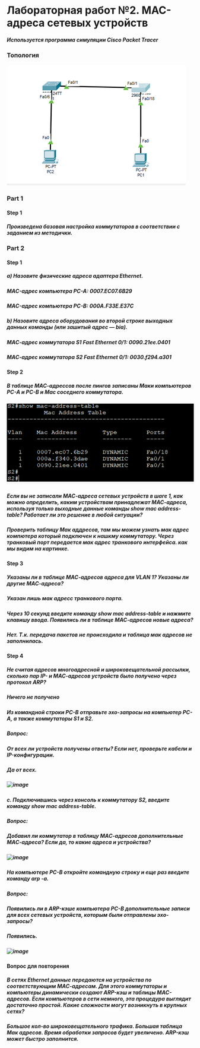 # Лабораторная работ №2. MAC-адреса сетевых устройств
##### Используется программа симуляции Cisco Packet Tracer

###                                       Топология
![](https://github.com/A1exger/Network-Engineer/blob/main/Labs/Lab2/%D1%82%D0%BE%D0%BF%D0%BE%D0%BB%D0%BE%D0%B3%D0%B8%D1%8F.PNG)
### Part 1
#### Step 1
##### Произведена базовая настройка коммутаторов в соответствии с заданием из методички.
### Part 2
#### Step 1
##### a) Назовите физические адреса адаптера Ethernet.
##### MAC-адрес компьютера PC-A: 0007.EC07.6B29
##### MAC-адрес компьютера PC-B: 000A.F33E.E37C
##### b) Назовите адреса оборудования во второй строке выходных данных команды (или зашитый адрес — bia).
##### МАС-адрес коммутатора S1 Fast Ethernet 0/1: 0090.21ee.0401
##### МАС-адрес коммутатора S2 Fast Ethernet 0/1: 0030.f294.a301

#### Step 2
##### В таблице МАС-адрессов после пингов записаны Маки компьютеров PC-A и PC-B и Мас соседнего коммутатора.
![](https://github.com/A1exger/Network-Engineer/blob/main/Labs/Lab2/%D1%82%D0%B0%D0%B1%D0%BB%D0%B8%D1%86%D0%B0%20%D0%BC%D0%B0%D0%BA%D0%BE%D0%B2.PNG)
##### Если вы не записали МАС-адреса сетевых устройств в шаге 1, как можно определить, каким устройствам принадлежат МАС-адреса, используя только выходные данные команды show mac address-table? Работает ли это решение в любой ситуации?
##### Проверить таблицу Мак аддресов, там мы можем узнать мак адрес компютера который подключен к нашкму коммутатору. Через транковый порт передается мак адрес транкового интерфейса. как мы видим на картинке.
#### Step 3 
##### Указаны ли в таблице МАС-адресов адреса для VLAN 1? Указаны ли другие МАС-адреса?
##### Указан лишь мак адресс транкового порта.
##### Через 10 секунд введите команду show mac address-table и нажмите клавишу ввода. Появились ли в таблице МАС-адресов новые адреса?
##### Нет. Т.к. передача пакетов не происходила и таблица мак адресов не заполнилась.
#### Step 4
##### Не считая адресов многоадресной и широковещательной рассылки, сколько пар IP- и МАС-адресов устройств было получено через протокол ARP?
##### Ничего не получено
##### Из командной строки PC-B отправьте эхо-запросы на компьютер PC-A, а также коммутаторы S1 и S2.
##### Вопрос:
##### От всех ли устройств получены ответы? Если нет, проверьте кабели и IP-конфигурации.
##### Да от всех.
##### ![image](https://user-images.githubusercontent.com/99610266/159985482-9938e3fa-9c91-45f3-929b-8a29ee4a6d00.png)
##### c.	Подключившись через консоль к коммутатору S2, введите команду show mac address-table.
##### Вопрос:
##### Добавил ли коммутатор в таблицу МАС-адресов дополнительные МАС-адреса? Если да, то какие адреса и устройства?
##### ![image](https://user-images.githubusercontent.com/99610266/159985482-9938e3fa-9c91-45f3-929b-8a29ee4a6d00.png)
##### На компьютере PC-B откройте командную строку и еще раз введите команду arp -a.
##### Вопрос:
##### Появились ли в ARP-кэше компьютера PC-B дополнительные записи для всех сетевых устройств, которым были отправлены эхо-запросы?
##### Появились.
##### ![image](https://user-images.githubusercontent.com/99610266/159986941-03f404eb-0a74-462f-bd40-bf4b035999f0.png)
#### 	Вопрос для повторения
##### В сетях Ethernet данные передаются на устройства по соответствующим МАС-адресам. Для этого коммутаторы и компьютеры динамически создают ARP-кэш и таблицы МАС-адресов. Если компьютеров в сети немного, эта процедура выглядит достаточно простой. Какие сложности могут возникнуть в крупных сетях?
##### Большое кол-во широковещательного трафика. Большая таблица Мак адресов. Время обработки запросов будет увеличено. ARP-кэш может быстро заполнится.



